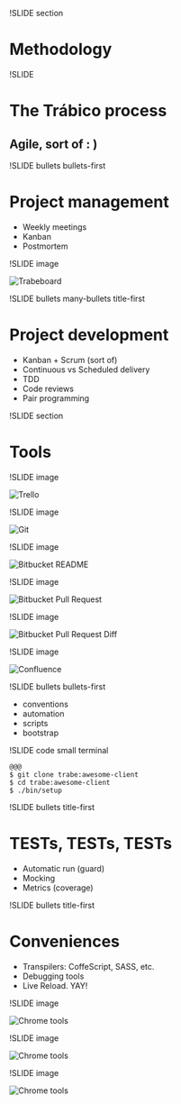 !SLIDE section

# Methodology

!SLIDE

# The Trábico process

## Agile, sort of : )

!SLIDE bullets bullets-first

# Project management

* Weekly meetings
* Kanban
* Postmortem

!SLIDE image

![Trabeboard](trabeboard.png)

!SLIDE bullets many-bullets title-first

# Project development

* Kanban + Scrum (sort of)
* Continuous vs Scheduled delivery
* TDD
* Code reviews
* Pair programming

!SLIDE section

# Tools

!SLIDE image

![Trello](trello.png)

!SLIDE image

![Git](git_lol.png)

!SLIDE image

![Bitbucket README](bitbucket_readme.png)

!SLIDE image

![Bitbucket Pull Request](bitbucket_pull_request.png)

!SLIDE image

![Bitbucket Pull Request Diff](bitbucket_pull_request_code.png)

<!--
  Diffs y comentarios permiten code reviews asíncronas y remotas
-->

!SLIDE image

![Confluence](confluence.png)

<!--
  Compartir conocimiento. Preferir que el conocimiento específico 
  esté como parte del README del proyecto o similar.
-->

!SLIDE bullets bullets-first

* conventions
* automation
* scripts
* bootstrap

<!--
  Enforcing de convenciones de código comunes, etc. Entornos parecidos, herramientas y plugins comunes. .dotfiles en github
  Automatización de todo lo posible, setup, despliegue, tareas de mantenimiento
  Hacemos scripts. -> Repositorio de scripts compartido
  Facilitar el bootstrap del proyecto: README + script setup
-->

!SLIDE code small terminal

    @@@
    $ git clone trabe:awesome-client
    $ cd trabe:awesome-client
    $ ./bin/setup


!SLIDE bullets title-first
# TESTs, TESTs, TESTs

* Automatic run (guard)
* Mocking
* Metrics (coverage)

<!--
  Tests guiados por mocks, llevan al buen diseño
  Mock, Factorias, Mock de 3rd parties, coverage
  ¿¿Mockists vs State-ist??
  Deberíamos tener CI  (-_- U)
-->

!SLIDE bullets title-first
# Conveniences

* Transpilers: CoffeScript, SASS, etc.
* Debugging tools
* Live Reload. YAY!

<!--
  En función de la tecnología usamos herramientaa
  transpilers: escritura eficiente. Ojo al debug
  debugging: herramientas potentes como pry, etc,

-->

!SLIDE image

![Chrome tools](chrome_tools_dom.png)

!SLIDE image

![Chrome tools](chrome_tools_debugger.png)

!SLIDE image

![Chrome tools](chrome_tools_network.png)

